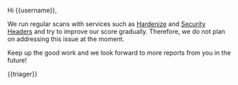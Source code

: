 Hi {{username}},

We run regular scans with services such as [Hardenize](https://www.hardenize.com/) and [Security Headers](https://securityheaders.io/) and try to improve our score gradually. Therefore, we do not plan on addressing this issue at the moment.

Keep up the good work and we look forward to more reports from you in the future!

{{triager}}